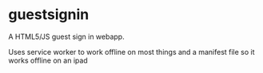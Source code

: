 # guestsignin
A HTML5/JS guest sign in webapp. 

Uses service worker to work offline on most things and a manifest file so it works offline on an ipad
